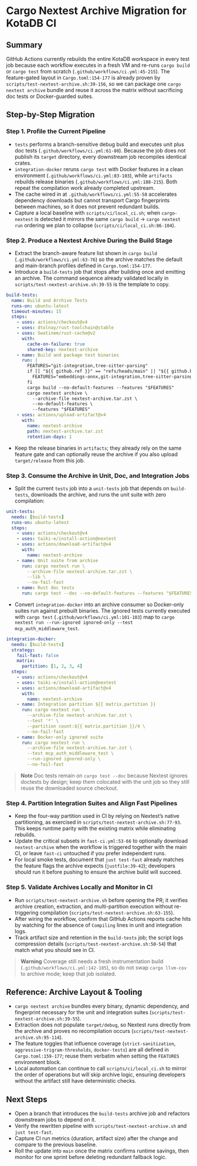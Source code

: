 # Cargo Nextest Archive Migration for KotaDB CI

## Summary
GitHub Actions currently rebuilds the entire KotaDB workspace in every test job because each workflow executes in a fresh VM and re-runs `cargo build` or `cargo test` from scratch (`.github/workflows/ci.yml:45-215`). The feature-gated layout in `Cargo.toml:154-177` is already proven by `scripts/test-nextest-archive.sh:39-156`, so we can package one `cargo nextest archive` bundle and reuse it across the matrix without sacrificing doc tests or Docker-guarded suites.

## Step-by-Step Migration

### Step 1. Profile the Current Pipeline
- `tests` performs a branch-sensitive debug build and executes unit plus doc tests (`.github/workflows/ci.yml:61-80`). Because the job does not publish its `target` directory, every downstream job recompiles identical crates.
- `integration-docker` reruns `cargo test` with Docker features in a clean environment (`.github/workflows/ci.yml:83-103`), while `artifacts` rebuilds release binaries (`.github/workflows/ci.yml:188-215`). Both repeat the compilation work already completed upstream.
- The cache wired in at `.github/workflows/ci.yml:55-58` accelerates dependency downloads but cannot transport Cargo fingerprints between machines, so it does not prevent redundant builds.
- Capture a local baseline with `scripts/ci/local_ci.sh`; when `cargo-nextest` is detected it mirrors the same `cargo build` → `cargo nextest run` ordering we plan to collapse (`scripts/ci/local_ci.sh:86-104`).

### Step 2. Produce a Nextest Archive During the Build Stage
- Extract the branch-aware feature list shown in `cargo build` (`.github/workflows/ci.yml:63-76`) so the archive matches the default and main-branch profiles defined in `Cargo.toml:154-177`.
- Introduce a `build-tests` job that stops after building once and emitting an archive. The command sequence already validated locally in `scripts/test-nextest-archive.sh:39-55` is the template to copy.
```yaml
build-tests:
  name: Build and Archive Tests
  runs-on: ubuntu-latest
  timeout-minutes: 15
  steps:
    - uses: actions/checkout@v4
    - uses: dtolnay/rust-toolchain@stable
    - uses: Swatinem/rust-cache@v2
      with:
        cache-on-failure: true
        shared-key: nextest-archive
    - name: Build and package test binaries
      run: |
        FEATURES="git-integration,tree-sitter-parsing"
        if [[ "${{ github.ref }}" == "refs/heads/main" || "${{ github.base_ref }}" == "main" ]]; then
          FEATURES="embeddings-onnx,git-integration,tree-sitter-parsing,mcp-server,strict-sanitization,aggressive-trigram-thresholds"
        fi
        cargo build --no-default-features --features "$FEATURES"
        cargo nextest archive \
          --archive-file nextest-archive.tar.zst \
          --no-default-features \
          --features "$FEATURES"
    - uses: actions/upload-artifact@v4
      with:
        name: nextest-archive
        path: nextest-archive.tar.zst
        retention-days: 1
```
- Keep the release binaries in `artifacts`; they already rely on the same feature gate and can optionally reuse the archive if you also upload `target/release` from this job.

### Step 3. Consume the Archive in Unit, Doc, and Integration Jobs
- Split the current `tests` job into a `unit-tests` job that depends on `build-tests`, downloads the archive, and runs the unit suite with zero compilation:
```yaml
unit-tests:
  needs: [build-tests]
  runs-on: ubuntu-latest
  steps:
    - uses: actions/checkout@v4
    - uses: taiki-e/install-action@nextest
    - uses: actions/download-artifact@v4
      with:
        name: nextest-archive
    - name: Unit suite from archive
      run: cargo nextest run \
        --archive-file nextest-archive.tar.zst \
        --lib \
        --no-fail-fast
    - name: Rust doc tests
      run: cargo test --doc --no-default-features --features "$FEATURES"
```
- Convert `integration-docker` into an archive consumer so Docker-only suites run against prebuilt binaries. The ignored tests currently executed with `cargo test` (`.github/workflows/ci.yml:101-103`) map to `cargo nextest run --run-ignored ignored-only --test mcp_auth_middleware_test`.
```yaml
integration-docker:
  needs: [build-tests]
  strategy:
    fail-fast: false
    matrix:
      partition: [1, 2, 3, 4]
  steps:
    - uses: actions/checkout@v4
    - uses: taiki-e/install-action@nextest
    - uses: actions/download-artifact@v4
      with:
        name: nextest-archive
    - name: Integration partition ${{ matrix.partition }}
      run: cargo nextest run \
        --archive-file nextest-archive.tar.zst \
        --test '*' \
        --partition count:${{ matrix.partition }}/4 \
        --no-fail-fast
    - name: Docker-only ignored suite
      run: cargo nextest run \
        --archive-file nextest-archive.tar.zst \
        --test mcp_auth_middleware_test \
        --run-ignored ignored-only \
        --no-fail-fast
```
> **Note** Doc tests remain on `cargo test --doc` because Nextest ignores doctests by design; keep them colocated with the unit job so they still reuse the downloaded source checkout.

### Step 4. Partition Integration Suites and Align Fast Pipelines
- Keep the four-way partition used in CI by relying on Nextest’s native partitioning, as exercised in `scripts/test-nextest-archive.sh:77-93`. This keeps runtime parity with the existing matrix while eliminating rebuilds.
- Update the critical subsets in `fast-ci.yml:53-66` to optionally download `nextest-archive` when the workflow is triggered together with the main CI, or leave `fast-ci` untouched if you prefer independent runs.
- For local smoke tests, document that `just test-fast` already matches the feature flags the archive expects (`justfile:39-42`); developers should run it before pushing to ensure the archive build will succeed.

### Step 5. Validate Archives Locally and Monitor in CI
- Run `scripts/test-nextest-archive.sh` before opening the PR; it verifies archive creation, extraction, and multi-partition execution without re-triggering compilation (`scripts/test-nextest-archive.sh:63-155`).
- After wiring the workflow, confirm that GitHub Actions reports cache hits by watching for the absence of `Compiling` lines in unit and integration logs.
- Track artifact size and retention in the `build-tests` job; the script logs compression details (`scripts/test-nextest-archive.sh:50-54`) that match what you should see in CI.
> **Warning** Coverage still needs a fresh instrumentation build (`.github/workflows/ci.yml:142-185`), so do not swap `cargo llvm-cov` to archive mode; keep that job isolated.

## Reference: Archive Layout & Tooling
- `cargo nextest archive` bundles every binary, dynamic dependency, and fingerprint necessary for the unit and integration suites (`scripts/test-nextest-archive.sh:39-55`).
- Extraction does not populate `target/debug`, so Nextest runs directly from the archive and proves no recompilation occurs (`scripts/test-nextest-archive.sh:95-114`).
- The feature toggles that influence coverage (`strict-sanitization`, `aggressive-trigram-thresholds`, `docker-tests`) are all defined in `Cargo.toml:159-177`; reuse them verbatim when setting the `FEATURES` environment block.
- Local automation can continue to call `scripts/ci/local_ci.sh` to mirror the order of operations but will skip archive logic, ensuring developers without the artifact still have deterministic checks.

## Next Steps
- Open a branch that introduces the `build-tests` archive job and refactors downstream jobs to depend on it.
- Verify the rewritten pipeline with `scripts/test-nextest-archive.sh` and `just test-fast`.
- Capture CI run metrics (duration, artifact size) after the change and compare to the previous baseline.
- Roll the update into `main` once the matrix confirms runtime savings, then monitor for one sprint before deleting redundant fallback logic.

